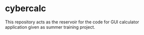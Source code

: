 # cybercalc
This repository acts as the reservoir for the code for GUI calculator application given as summer training project.  
